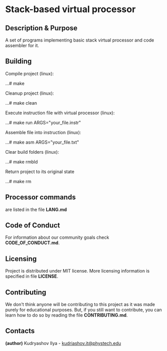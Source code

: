# Stack-based virtual processor
## Description & Purpose
A set of programs implementing basic stack virtual processor and code assembler for it.
## Building

Compile project (linux):

...# make

Cleanup project (linux):

...# make clean

Execute instruction file with virtual processor (linux):

...# make run ARGS="your_file.instr"

Assemble file into instruction (linux):

...# make asm ARGS="your_file.txt"

Clear build folders (linux):

...# make rmbld

Return project to its original state

...# make rm

## Processor commands
are listed in the file **LANG.md**
## Code of Conduct
For information about our community goals check **CODE_OF_CONDUCT.md**.
## Licensing
Project is distributed under MIT license. More licensing information is specified in file **LICENSE**.
## Contributing
We don't think anyone will be contributing to this project as it was made purely for educational purposes.
But, if you still want to contribute, you can learn how to do so by reading the file **CONTRIBUTING.md**.
## Contacts
**(author)** Kudryashov Ilya - kudriashov.it@phystech.edu